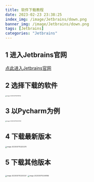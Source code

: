 ```yaml
---
title: 软件下载教程
date: 2023-02-23 23:38:25
index_img: /image/Jetbrains/down.png
banner_img: /image/Jetbrains/down.png
tags: [Jetbrains]
categories: "Jetbrains"
---
```


## 1 进入Jetbrains官网

[点此进入Jetbrains官网](https://www.jetbrains.com/)

## 2 选择下载的软件

<img src="https://typora-qiao-1309453114.cos.ap-shanghai.myqcloud.com/hex-info/image-20230307153119724.png" alt="image-20230307153119724" style="zoom: 25%;" />

## 3 以Pycharm为例

<img src="https://typora-qiao-1309453114.cos.ap-shanghai.myqcloud.com/hex-info/image-20230307153213743.png" alt="image-20230307153213743" style="zoom:25%;" />

## 4 下载最新版本

<img src="https://typora-qiao-1309453114.cos.ap-shanghai.myqcloud.com/hex-info/image-20230307153253370.png" alt="image-20230307153253370" style="zoom: 33%;" />

## 5 下载其他版本

<img src="https://typora-qiao-1309453114.cos.ap-shanghai.myqcloud.com/hex-info/image-20230307153335337.png" alt="image-20230307153335337" style="zoom:33%;" />

<img src="https://typora-qiao-1309453114.cos.ap-shanghai.myqcloud.com/hex-info/image-20230307153349186.png" alt="image-20230307153349186" style="zoom:33%;" />